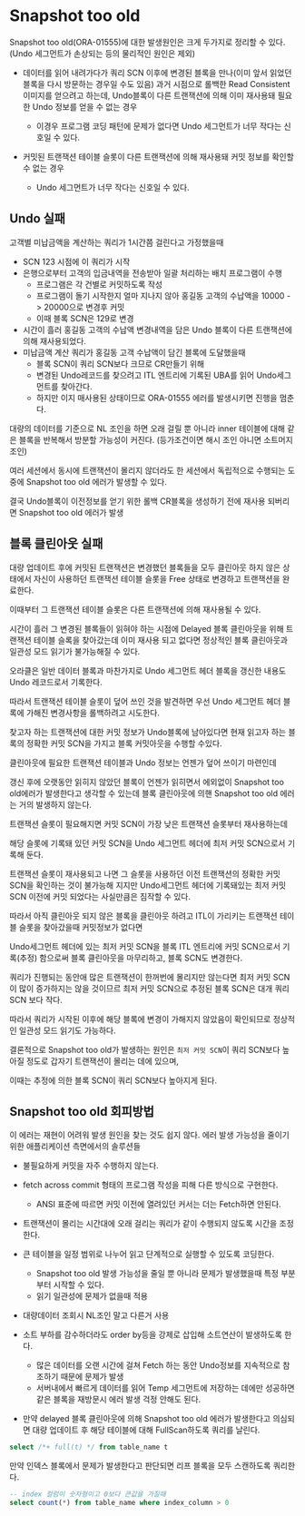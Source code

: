# Snapshot too old

Snapshot too old(ORA-01555)에 대한 발생원인은 크게 두가지로 정리할 수 있다.(Undo 세그먼트가 손상되는 등의 물리적인 원인은 제외)

-   데이터를 읽어 내려가다가 쿼리 SCN 이후에 변경된 블록을 만나(이미 앞서 읽었던 블록을 다시 방문하는 경우일 수도 있음) 과거 시점으로 롤백한 Read Consistent 이미지를 얻으려고 하는데, Undo블록이 다른 트랜잭션에 의해 이미 재사용돼 필요한 Undo 정보를 얻을 수 없는 경우

    -   이경우 프로그램 코딩 패턴에 문제가 없다면 Undo 세그먼트가 너무 작다는 신호일 수 있다.

-   커밋된 트랜잭션 테이블 슬롯이 다른 트랜잭션에 의해 재사용돼 커밋 정보를 확인할 수 없는 경우
    -   Undo 세그먼트가 너무 작다는 신호일 수 있다.

## Undo 실패

고객별 미납금액을 계산하는 쿼리가 1시간쯤 걸린다고 가정했을때

-   SCN 123 시점에 이 쿼리가 시작
-   은행으로부터 고객의 입금내역을 전송받아 일괄 처리하는 배치 프로그램이 수행
    -   프로그램은 각 건별로 커밋하도록 작성
    -   프로그램이 돌기 시작한지 얼마 지나지 않아 홍길동 고객의 수납액을 10000 -> 20000으로 변경후 커밋
    -   이때 블록 SCN은 129로 변경
-   시간이 흘러 홍길동 고객의 수납액 변경내역을 담은 Undo 블록이 다른 트랜잭션에 의해 재사용되었다.
-   미납금액 계산 쿼리가 홍길동 고객 수납액이 담긴 블록에 도달했을때
    -   블록 SCN이 쿼리 SCN보다 크므로 CR만들기 위해
    -   변경된 Undo레코드를 찾으려고 ITL 엔트리에 기록된 UBA를 읽어 Undo세그먼트를 찾아간다.
    -   하지만 이지 매사용된 상태이므로 ORA-01555 에러를 발생시키면 진행을 멈춘다.

대량의 데이터를 기준으로 NL 조인을 하면 오래 걸릴 뿐 아니라 inner 테이블에 대해 같은 블록을 반복해서 방분할 가능성이 커진다. (등가조건이면 해시 조인 아니면 소트머지조인)

여러 세션에서 동시에 트랜잭션이 몰리지 않더라도 한 세션에서 독립적으로 수행되는 도중에 Snapshot too old 에러가 발생할 수 있다.

결국 Undo블록이 이전정보를 얻기 위한 롤백 CR블록을 생성하기 전에 재사용 되버리면 Snapshot too old 에러가 발생

## 블록 클린아웃 실패

대량 업데이트 후에 커밋된 트랜잭션은 변경했던 블록들을 모두 클린아웃 하지 않은 상태에서 자신이 사용하던 트랜잭션 테이블 슬롯을 Free 상태로 변경하고 트랜잭션을 완료한다.

이때부터 그 트랜잭션 테이블 슬롯은 다른 트랜잭션에 의해 재사용될 수 있다.

시간이 흘러 그 변경된 블록들이 읽혀야 하는 시점에 Delayed 블록 클린아웃을 위해 트랜잭션 테이블 슬록을 찾아갔는데 이미 재사용 되고 없다면 정상적인 블록 클린아웃과 일관성 모드 읽기가 불가능해질 수 있다.

오라클은 일반 데이터 블록과 마찬가지로 Undo 세그먼트 헤더 블록을 갱신한 내용도 Undo 레코드로서 기록한다.

따라서 트랜잭션 테이블 슬롯이 덮어 쓰인 것을 발견하면 우선 Undo 세그먼트 헤더 블록에 가해진 변경사항을 롤백하려고 시도한다.

찾고자 하는 트랜잭션에 대한 커밋 정보가 Undo블록에 남아있다면 현재 읽고자 하는 블록의 정확한 커밋 SCN을 가지고 블록 커밋아웃을 수행할 수있다.

클린아웃에 필요한 트랜잭션 테이블과 Undo 정보는 언젠가 덮어 쓰이기 마련인데

갱신 후에 오랫동안 읽히지 않았던 블록이 언젠가 읽히면서 에외없이 Snapshot too old에러가 발생한다고 생각할 수 있는데 블록 클린아웃에 의핸 Snapshot too old 에러는 거의 발생하지 않는다.

트랜잭션 슬롯이 필요해지면 커밋 SCN이 가장 낮은 트랜잭션 슬롯부터 재사용하는데

해당 슬롯에 기록돼 있던 커밋 SCN을 Undo 세그먼트 헤더에 최저 커밋 SCN으로서 기록해 둔다.

트랜잭션 슬롯이 재사용되고 나면 그 슬롯을 사용하던 이전 트랜잭션의 정확한 커밋 SCN을 확인하는 것이 불가능해 지지만 Undo세그먼트 헤더에 기록돼있는 최저 커밋 SCN 이전에 커밋 되었다는 사실만큼은 짐작할 수 있다.

따라서 아직 클린아웃 되지 않은 블록을 클린아웃 하려고 ITL이 가리키는 트랜잭션 테이블 슬롯을 찾아갔을때 커밋정보가 없다면

Undo세그먼트 헤더에 있는 최저 커밋 SCN을 블록 ITL 엔트리에 커밋 SCN으로서 기록(추정) 함으로써 블록 클린아웃을 마무리하고, 블록 SCN도 변경한다.

쿼리가 진행되는 동안애 많은 트랜잭션이 한꺼번에 몰리지만 않는다면 최저 커밋 SCN이 많이 증가하지는 않을 것이므르 최저 커밋 SCN으로 추정된 블록 SCN은 대개 쿼리 SCN 보다 작다.

따라서 쿼리가 시작된 이후에 해당 블록에 변경이 가해지지 않았음이 확인되므로 정상적인 일관성 모드 읽기도 가능하다.

결론적으로 Snapshot too old가 발생하는 원인은 `최저 커밋 SCN`이 쿼리 SCN보다 높아질 정도로 갑자기 트랜잭션이 몰리는 데에 있으며,

이때는 추정에 의한 블록 SCN이 쿼리 SCN보다 높아지게 된다.

## Snapshot too old 회피방법

이 에러는 재현이 어려워 발생 원인을 찾는 것도 쉽지 않다. 에러 발생 가능성을 줄이기 위한 애플리케이션 측면에서의 솔루션들

-   불필요하게 커밋을 자주 수행하지 않는다.

-   fetch across commit 형태의 프로그램 작성을 피해 다른 방식으로 구현한다.

    -   ANSI 표준에 따르면 커밋 이전에 열려있던 커서는 더는 Fetch하면 안된다.

-   트랜잭션이 몰리는 시간대에 오래 걸리는 쿼리가 같이 수행되지 않도록 시간을 조정한다.

-   큰 테이블을 일정 범위로 나누어 읽고 단계적으로 실행할 수 있도록 코딩한다.

    -   Snapshot too old 발생 가능성을 줄일 뿐 아니라 문제가 발생했을때 특정 부분부터 시작할 수 있다.
    -   읽기 일관성에 문제가 없을때 적용

-   대량데이터 조회시 NL조인 말고 다른거 사용

-   소트 부하를 감수하더라도 order by등을 강제로 삽입해 소트연산이 발생하도록 한다.

    -   많은 데이터를 오랜 시간에 걸쳐 Fetch 하는 동안 Undo정보를 지속적으로 참조하기 때문에 문제가 발생
    -   서버내에서 빠르게 데이터를 읽어 Temp 세그먼트에 저장하는 데에만 성공하면 같은 블록을 재방문시 에러 발생 걱정 안해도 된다.

-   만약 delayed 블록 클린아웃에 의해 Snapshot too old 에러가 발생한다고 의심되면 대량 업데이트 후 해당 테이블에 대해 FullScan하도록 쿼리를 날린다.

```sql
select /*+ full(t) */ from table_name t
```

만약 인덱스 블록에서 문제가 발생한다고 판단되면 리프 블록을 모두 스캔하도록 쿼리한다.

```sql
-- index 컬럼이 숫자형이고 0보다 큰값을 가질때
select count(*) from table_name where index_column > 0

```
